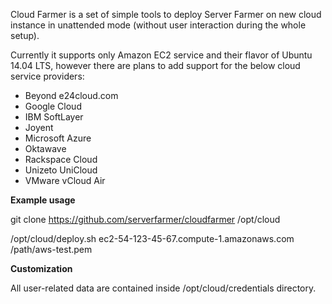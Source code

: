 Cloud Farmer is a set of simple tools to deploy Server Farmer on new cloud instance
in unattended mode (without user interaction during the whole setup).

Currently it supports only Amazon EC2 service and their flavor of Ubuntu 14.04 LTS,
however there are plans to add support for the below cloud service providers:

- Beyond e24cloud.com
- Google Cloud
- IBM SoftLayer
- Joyent
- Microsoft Azure
- Oktawave
- Rackspace Cloud
- Unizeto UniCloud
- VMware vCloud Air

**Example usage**

git clone https://github.com/serverfarmer/cloudfarmer /opt/cloud

/opt/cloud/deploy.sh ec2-54-123-45-67.compute-1.amazonaws.com /path/aws-test.pem

**Customization**

All user-related data are contained inside /opt/cloud/credentials directory.
